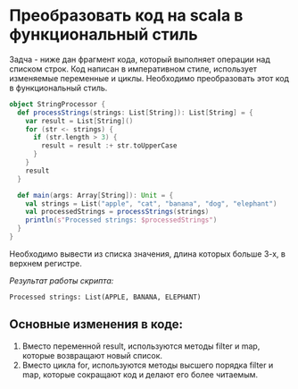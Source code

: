 # Преобразовать код на scala в функциональный стиль

Задча - ниже дан фрагмент кода, который выполняет операции над списком строк. 
Код написан в императивном стиле, использует изменяемые переменные и циклы. 
Необходимо преобразовать этот код в функциональный стиль.

```scala
object StringProcessor {
  def processStrings(strings: List[String]): List[String] = {
    var result = List[String]()
    for (str <- strings) {
      if (str.length > 3) {
        result = result :+ str.toUpperCase
      }
    }
    result
  }

  def main(args: Array[String]): Unit = {
    val strings = List("apple", "cat", "banana", "dog", "elephant")
    val processedStrings = processStrings(strings)
    println(s"Processed strings: $processedStrings")
  }
}
```
Необходимо вывести из списка значения, длина которых больше 3-х, в верхнем регистре.

_Результат работы скрипта:_
```
Processed strings: List(APPLE, BANANA, ELEPHANT)
```

## Основные изменения в коде:
1) Вместо переменной result, используются методы filter и map, которые возвращают новый список.
2) Вместо цикла for, используются методы высшего порядка filter и map, которые сокращают код и делают его более читаемым.
